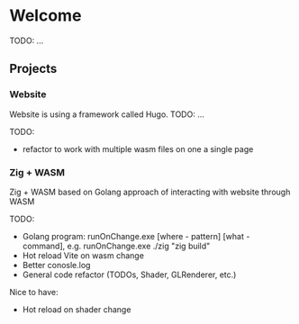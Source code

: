 # Welcome

TODO: ...

## Projects

### Website

Website is using a framework called Hugo. TODO: ...

TODO:

- refactor to work with multiple wasm files on one a single page

### Zig + WASM

Zig + WASM based on Golang approach of interacting with website through WASM

TODO:

- Golang program: runOnChange.exe [where - pattern] [what - command], e.g. runOnChange.exe ./zig "zig build"
- Hot reload Vite on wasm change
- Better conosle.log
- General code refactor (TODOs, Shader, GLRenderer, etc.)

Nice to have:

- Hot reload on shader change